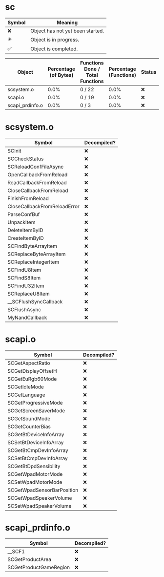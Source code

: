 # sc
| Symbol | Meaning 
| ------------- | ------------- 
| :x: | Object has not yet been started. 
| :eight_pointed_black_star: | Object is in progress. 
| :white_check_mark: | Object is completed. 


| Object | Percentage (of Bytes) | Functions Done / Total Functions | Percentage (Functions) | Status 
| ------------- | ------------- | ------------- | ------------- | ------------- 
| scsystem.o | 0.0% | 0 / 22 | 0.0% | :x: 
| scapi.o | 0.0% | 0 / 19 | 0.0% | :x: 
| scapi_prdinfo.o | 0.0% | 0 / 3 | 0.0% | :x: 


# scsystem.o
| Symbol | Decompiled? |
| ------------- | ------------- |
| SCInit | :x: |
| SCCheckStatus | :x: |
| SCReloadConfFileAsync | :x: |
| OpenCallbackFromReload | :x: |
| ReadCallbackFromReload | :x: |
| CloseCallbackFromReload | :x: |
| FinishFromReload | :x: |
| CloseCallbackFromReloadError | :x: |
| ParseConfBuf | :x: |
| UnpackItem | :x: |
| DeleteItemByID | :x: |
| CreateItemByID | :x: |
| SCFindByteArrayItem | :x: |
| SCReplaceByteArrayItem | :x: |
| SCReplaceIntegerItem | :x: |
| SCFindU8Item | :x: |
| SCFindS8Item | :x: |
| SCFindU32Item | :x: |
| SCReplaceU8Item | :x: |
| __SCFlushSyncCallback | :x: |
| SCFlushAsync | :x: |
| MyNandCallback | :x: |


# scapi.o
| Symbol | Decompiled? |
| ------------- | ------------- |
| SCGetAspectRatio | :x: |
| SCGetDisplayOffsetH | :x: |
| SCGetEuRgb60Mode | :x: |
| SCGetIdleMode | :x: |
| SCGetLanguage | :x: |
| SCGetProgressiveMode | :x: |
| SCGetScreenSaverMode | :x: |
| SCGetSoundMode | :x: |
| SCGetCounterBias | :x: |
| SCGetBtDeviceInfoArray | :x: |
| SCSetBtDeviceInfoArray | :x: |
| SCGetBtCmpDevInfoArray | :x: |
| SCSetBtCmpDevInfoArray | :x: |
| SCGetBtDpdSensibility | :x: |
| SCGetWpadMotorMode | :x: |
| SCSetWpadMotorMode | :x: |
| SCGetWpadSensorBarPosition | :x: |
| SCGetWpadSpeakerVolume | :x: |
| SCSetWpadSpeakerVolume | :x: |


# scapi_prdinfo.o
| Symbol | Decompiled? |
| ------------- | ------------- |
| __SCF1 | :x: |
| SCGetProductArea | :x: |
| SCGetProductGameRegion | :x: |


